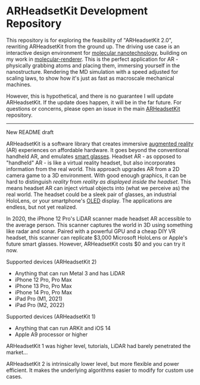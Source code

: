 # ARHeadsetKit Development Repository

This repository is for exploring the feasibility of "ARHeadsetKit 2.0", rewriting ARHeadsetKit from the ground up. The driving use case is an interactive design environment for [molecular nanotechnology](https://en.wikipedia.org/wiki/Molecular_nanotechnology), building on my work in [molecular-renderer](https://github.com/philipturner/molecular-renderer). This is the perfect application for AR - physically grabbing atoms and placing them, immersing yourself in the nanostructure. Rendering the MD simulation with a speed adjusted for scaling laws, to show how it's just as fast as macroscale mechanical machines.

However, this is hypothetical, and there is no guarantee I will update ARHeadsetKit. If the update does happen, it will be in the far future. For questions or concerns, please open an issue in the main [ARHeadsetKit](https://github.com/philipturner/arheadsetkit) repository.

---

New README draft

ARHeadsetKit is a software library that creates immersive [augmented reality](https://en.wikipedia.org/wiki/Augmented_reality) (AR) experiences on affordable hardware. It goes beyond the conventional handheld AR, and emulates [smart glasses](https://en.wikipedia.org/wiki/Smartglasses). Headset AR - as opposed to "handheld" AR - is like a virtual reality headset, but also incorporates information from the real world. This approach upgrades AR from a 2D camera game to a 3D environment. With good enough graphics, it can be hard to distinguish _reality_ from _reality as displayed inside the headset_. This means headset AR can inject virtual objects into (what we perceive as) the real world. The headset could be a sleek pair of glasses, an industrial HoloLens, or your smartphone's [OLED](https://en.wikipedia.org/wiki/OLED) display. The applications are endless, but not yet realized.

In 2020, the iPhone 12 Pro's LiDAR scanner made headset AR accessible to the average person. This scanner captures the world in 3D using something like radar and sonar. Paired with a powerful GPU and a cheap DIY VR headset, this scanner can replicate $3,000 Microsoft HoloLens or Apple's future smart glasses. However, ARHeadsetKit costs $0 and you can try it now.

Supported devices (ARHeadsetKit 2)
- Anything that can run Metal 3 and has LiDAR
- iPhone 12 Pro, Pro Max
- iPhone 13 Pro, Pro Max
- iPhone 14 Pro, Pro Max
- iPad Pro (M1, 2021)
- iPad Pro (M2, 2022)

Supported devices (ARHeadsetKit 1)
- Anything that can run ARKit and iOS 14
- Apple A9 processor or higher

ARHeadsetKit 1 was higher level, tutorials, LiDAR had barely penetrated the market...

ARHeadsetKit 2 is intrinsically lower level, but more flexible and power efficient. It makes the underlying algorithms easier to modify for custom use cases.
